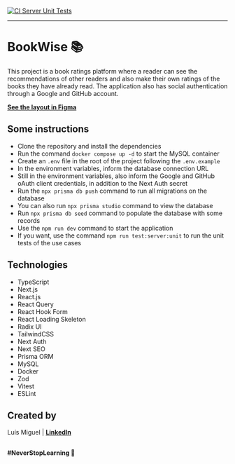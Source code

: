 [![CI Server Unit Tests](https://github.com/luismda/book-wise/actions/workflows/run-server-unit-tests.yml/badge.svg)](https://github.com/luismda/book-wise/actions/workflows/run-server-unit-tests.yml)

---

# BookWise 📚

This project is a book ratings platform where a reader can see the recommendations of other readers and also make their own ratings of the books they have already read. The application also has social authentication through a Google and GitHub account.

[**See the layout in Figma**](https://www.figma.com/file/jTau6bMNSF10GkqwYAbuLA/BookWise/duplicate)

## Some instructions

- Clone the repository and install the dependencies
- Run the command `docker compose up -d` to start the MySQL container
- Create an `.env` file in the root of the project following the `.env.example`
- In the environment variables, inform the database connection URL
- Still in the environment variables, also inform the Google and GitHub oAuth client credentials, in addition to the Next Auth secret
- Run the `npx prisma db push` command to run all migrations on the database
- You can also run `npx prisma studio` command to view the database
- Run `npx prisma db seed` command to populate the database with some records
- Use the `npm run dev` command to start the application
- If you want, use the command `npm run test:server:unit` to run the unit tests of the use cases

## Technologies

- TypeScript
- Next.js
- React.js
- React Query
- React Hook Form
- React Loading Skeleton
- Radix UI
- TailwindCSS
- Next Auth
- Next SEO
- Prisma ORM
- MySQL
- Docker
- Zod
- Vitest
- ESLint

## Created by

Luís Miguel | [**LinkedIn**](https://www.linkedin.com/in/luis-miguel-dutra-alves/)

##

**#NeverStopLearning 🚀**
